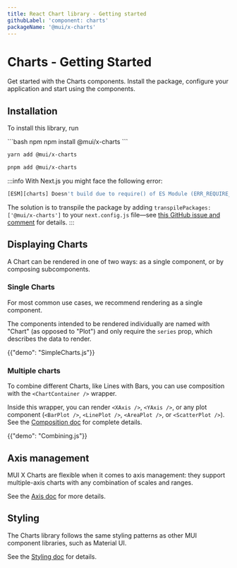 ```yaml
---
title: React Chart library - Getting started
githubLabel: 'component: charts'
packageName: '@mui/x-charts'
---
```


# Charts - Getting Started

<p class="description">Get started with the Charts components. Install the package, configure your application and start using the components.</p>

## Installation

To install this library, run

<codeblock storageKey="package-manager">
```bash npm
npm install @mui/x-charts
```

```bash yarn
yarn add @mui/x-charts
```

```bash pnpm
pnpm add @mui/x-charts
```

</codeblock>

:::info
With Next.js you might face the following error:

```bash
[ESM][charts] Doesn't build due to require() of ES Module (ERR_REQUIRE_ESM)
```

The solution is to transpile the package by adding `transpilePackages: ['@mui/x-charts']` to your `next.config.js` file—see [this GitHub issue and comment](https://github.com/mui/mui-x/issues/9826#issuecomment-1658333978) for details.
:::

## Displaying Charts

A Chart can be rendered in one of two ways: as a single component, or by composing subcomponents.

### Single Charts

For most common use cases, we recommend rendering as a single component.

The components intended to be rendered individually are named with "Chart" (as opposed to "Plot") and only require the `series` prop, which describes the data to render.

{{"demo": "SimpleCharts.js"}}

### Multiple charts

To combine different Charts, like Lines with Bars, you can use composition with the `<ChartContainer />` wrapper.

Inside this wrapper, you can render `<XAxis />`, `<YAxis />`, or any plot component (`<BarPlot />`, `<LinePlot />`, `<AreaPlot />`, or `<ScatterPlot />`).
See the [Composition doc](/x/react-charts/composition/) for complete details.

{{"demo": "Combining.js"}}

## Axis management

MUI X Charts are flexible when it comes to axis management: they support multiple-axis charts with any combination of scales and ranges.

See the [Axis doc](/x/react-charts/axis/) for more details.

## Styling

The Charts library follows the same styling patterns as other MUI component libraries, such as Material UI.

See the [Styling doc](/x/react-charts/styling/) for details.

